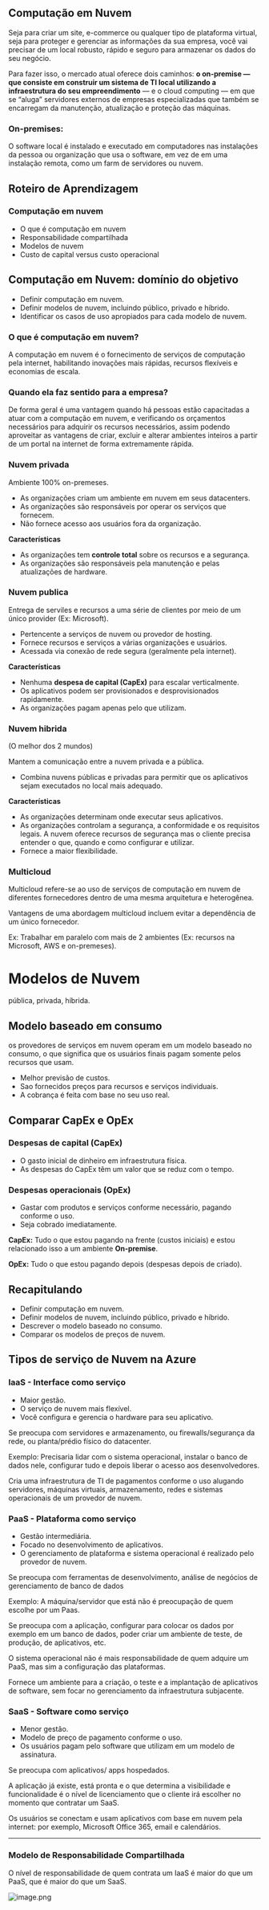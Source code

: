 ## **Computação em Nuvem**

Seja para criar um site, e-commerce ou qualquer tipo de plataforma virtual, seja para proteger e gerenciar as informações da sua empresa, você vai precisar de um local robusto, rápido e seguro para armazenar os dados do seu negócio.

Para fazer isso, o mercado atual oferece dois caminhos: **o on-premise — que consiste em construir um sistema de TI local utilizando a infraestrutura do seu empreendimento** — e o cloud computing — em que se “aluga” servidores externos de empresas especializadas que também se encarregam da manutenção, atualização e proteção das máquinas.


### **On-premises:**

O software local é instalado e executado em computadores nas instalações da pessoa ou organização que usa o software, em vez de em uma instalação remota, como um farm de servidores ou nuvem.


## **Roteiro de Aprendizagem**

### **Computação em nuvem**

* O que é computação em nuvem  
* Responsabilidade compartilhada  
* Modelos de nuvem  
* Custo de capital versus custo operacional


## **Computação em Nuvem: domínio do objetivo**

* Definir computação em nuvem.  
* Definir modelos de nuvem, incluindo público, privado e híbrido.  
* Identificar os casos de uso apropiados para cada modelo de nuvem.


### **O que é computação em nuvem?**

A computação em nuvem é o fornecimento de serviços de computação pela internet, habilitando inovações mais rápidas, recursos flexíveis e economias de escala.


### **Quando ela faz sentido para a empresa?**

De forma geral é uma vantagem quando há pessoas estão capacitadas a atuar com a computação em nuvem, e verificando os orçamentos necessários para adquirir os recursos necessários, assim podendo aproveitar as vantagens de criar, excluir e alterar ambientes inteiros a partir de um portal na internet de forma extremamente rápida.


### **Nuvem privada**

Ambiente 100% on-premeses.

* As organizações criam um ambiente em nuvem em seus datacenters.  
* As organizações são responsáveis por operar os serviços que fornecem.  
* Não fornece acesso aos usuários fora da organização.

**Características**

* As organizações tem **controle total** sobre os recursos e a segurança.  
* As organizações são responsáveis pela manutenção e pelas atualizações de hardware.


### **Nuvem publica**

Entrega de serviles e recursos a uma série de clientes por meio de um único provider (Ex: Microsoft).

* Pertencente a serviços de nuvem ou provedor de hosting.  
* Fornece recursos e serviços a várias organizações e usuários.  
* Acessada via conexão de rede segura (geralmente pela internet).

**Características**

* Nenhuma **despesa de capital (CapEx)** para escalar verticalmente.  
* Os aplicativos podem ser provisionados e desprovisionados rapidamente.  
* As organizações pagam apenas pelo que utilizam.


### **Nuvem hibrida**

(O melhor dos 2 mundos)

Mantem a comunicação entre a nuvem privada e a pública.

* Combina nuvens públicas e privadas para permitir que os aplicativos sejam executados no local mais adequado.

**Características**

* As organizações determinam onde executar seus aplicativos.  
* As organizações controlam a segurança, a conformidade e os requisitos legais. A nuvem oferece recursos de segurança mas o cliente precisa entender o que, quando e como configurar e utilizar.  
* Fornece a maior flexibilidade.


### **Multicloud**

Multicloud refere-se ao uso de serviços de computação em nuvem de diferentes fornecedores dentro de uma mesma arquitetura e heterogênea.

Vantagens de uma abordagem multicloud incluem evitar a dependência de um único fornecedor.

Ex: Trabalhar em paralelo com mais de 2 ambientes (Ex: recursos na Microsoft, AWS e on-premeses).


# **Modelos de Nuvem**

pública, privada, híbrida.


## **Modelo baseado em consumo**

os provedores de serviços em nuvem operam em um modelo baseado no consumo, o que significa que os usuários finais pagam somente pelos recursos que usam.

* Melhor previsão de custos.  
* Sao fornecidos preços para recursos e serviços individuais.  
* A cobrança é feita com base no seu uso real.


## **Comparar CapEx e OpEx**

### **Despesas de capital (CapEx)**

* O gasto inicial de dinheiro em infraestrutura física.  
* As despesas do CapEx têm um valor que se reduz com o tempo.


### **Despesas operacionais (OpEx)**

* Gastar com produtos e serviços conforme necessário, pagando conforme o uso.  
* Seja cobrado imediatamente.

**CapEx:** Tudo o que estou pagando na frente (custos iniciais) e estou relacionado isso a um ambiente **On-premise**.

**OpEx:** Tudo o que estou pagando depois (despesas depois de criado).


## **Recapitulando**

* Definir computação em nuvem.  
* Definir modelos de nuvem, incluindo público, privado e híbrido.  
* Descrever o modelo baseado no consumo.  
* Comparar os modelos de preços de nuvem.

## Tipos de serviço de Nuvem na Azure

### IaaS - Interface como serviço

- Maior gestão.
- O serviço de nuvem mais flexível.
- Você configura e gerencia o hardware para seu aplicativo.

Se preocupa com servidores e armazenamento, ou firewalls/segurança da rede, ou planta/prédio físico do datacenter.

Exemplo: Precisaria lidar com o sistema operacional, instalar o banco de dados nele, configurar tudo e depois liberar o acesso aos desenvolvedores.

Cria uma infraestrutura de TI de pagamentos conforme o uso alugando servidores, máquinas virtuais, armazenamento, redes e sistemas operacionais de um provedor de nuvem.

### PaaS - Plataforma como serviço

- Gestão intermediária.
- Focado no desenvolvimento de aplicativos.
- O gerenciamento de plataforma e sistema operacional é realizado pelo provedor de nuvem.

Se preocupa com ferramentas de desenvolvimento, análise de negócios de gerenciamento de banco de dados

Exemplo: A máquina/servidor que está não é preocupação de quem escolhe por um Paas. 

Se preocupa com a aplicação, configurar para colocar os dados por exemplo em um banco de dados, poder criar um ambiente de teste, de produção, de aplicativos, etc. 

O sistema operacional não é mais responsabilidade de quem adquire um PaaS, mas sim a configuração das plataformas.

Fornece um ambiente para a criação, o teste e a implantação de aplicativos de software, sem focar no gerenciamento da infraestrutura subjacente.

### SaaS - Software como serviço

- Menor gestão.
- Modelo de preço de pagamento conforme o uso.
- Os usuários pagam pelo software que utilizam em um modelo de assinatura.

Se preocupa com aplicativos/ apps hospedados.

A aplicação já existe, está pronta e o que determina a visibilidade e funcionalidade é o nível de licenciamento que o cliente irá escolher no momento que contratar um SaaS.

Os usuários se conectam e usam aplicativos com base em nuvem pela internet: por exemplo, Microsoft Office 365, email e calendários.

---

### Modelo de Responsabilidade Compartilhada

O nível de responsabilidade de quem contrata um IaaS é maior do que um PaaS, que é maior do que um SaaS.

![image.png]([https://prod-files-secure.s3.us-west-2.amazonaws.com/810cc429-c318-4d88-af15-3d4893a1dc72/adf09198-bec3-4146-83ba-0f049da09108/image.png](https://miro.medium.com/v2/resize:fit:1400/1*oRAYfBNmckJdm_4JYf-Zog.png))
